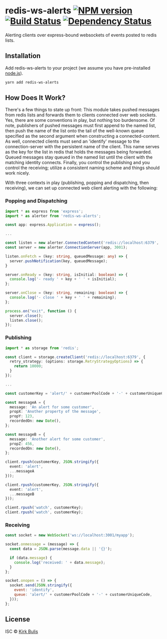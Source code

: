 # redis-ws-alerts [![NPM version][npm-image]][npm-url] [![Build Status][travis-image]][travis-url] [![Dependency Status][daviddm-image]][daviddm-url]
Alerting clients over express-bound websockets of events posted to redis lists.

## Installation

Add redis-ws-alerts to your project (we assume you have pre-installed [node.js](https://nodejs.org/)).

```bash
yarn add redis-ws-alerts
```

## How Does It Work?

There's a few things to state up front: This module takes pushed messages from redis lists and forwards them to clients connected over web sockets. Yes, there are some conventions in play, but nothing too burdensome. Of note, publishers of pushed messages must first append to the named list, then push the name of the list onto the tail of the well-known queue specified as the second argument when constructing a connected-content. As well, connected clients must send an 'identify' message to the connection-server with the persistent name of the client. This name serves as the key for the list in redis that holds the messages being forwarded. Queued messages stay queued in the named list until the client with the matching identity connects. Finally, you control the publishing and you control the receiving; utilize a consistent naming scheme and things should work nicely.

With three contexts in play (publishing, popping and dispatching, then receiving), we can set up connected web client alerting with the following:

### Popping and Dispatching

```typescript
import * as express from 'express';
import * as alerter from 'redis-ws-alerts';

const app: express.Application = express();

...

const listen = new alerter.ConnectedContent('redis://localhost:6379', 'watch');
const server = new alerter.ConnectionServer(app, 3001);

listen.onFetch = (key: string, queuedMessage: any) => {
  server.pushNotification(key, queuedMessage);
}

server.onReady = (key: string, isInitial: boolean) => {
  console.log('- ready ' + key + ' ' + isInitial);
};

server.onClose = (key: string, remaining: boolean) => {
  console.log('- close ' + key + ' ' + remaining);
};

process.on("exit", function () {
  server.close();
  listen.close();
});
```

### Publishing

```typescript
import * as storage from 'redis';

const client = storage.createClient('redis://localhost:6379', {
  retry_strategy: (options: storage.RetryStrategyOptions) => {
    return 10000;
  }
});

...

const customerKey = 'alert/' + customerPoolCode + '-' + customerUniqueCode;

const messageA = {
  message: 'An alert for some customer',
  propX: 'Another property of the message',
  propY: 123,
  recordedOn: new Date(),
};

const messageB = {
  message: 'Another alert for some customer',
  propZ: 456,
  recordedOn: new Date(),
};

client.rpush(customerKey, JSON.stringify({
  event: 'alert',
  ...messageA
}));

client.rpush(customerKey, JSON.stringify({
  event: 'alert',
  ...messageB
}));

client.rpush('watch', customerKey);
client.rpush('watch', customerKey);
```

### Receiving

```javascript
const socket = new WebSocket('ws://localhost:3001/myapp');

socket.onmessage = (message) => {
  const data = JSON.parse(message.data || '{}');

  if (data.message) {
    console.log('received: ' + data.message);
  }
};

socket.onopen = () => {
  socket.send(JSON.stringify({
    event: 'identify',
    queue: 'alert/' + customerPoolCode + '-' + customerUniqueCode,
  }));
};
```

## License

ISC © [Kirk Bulis](http://github.com/kbulis)

[npm-image]: https://badge.fury.io/js/redis-ws-alerts.svg
[npm-url]: https://npmjs.org/package/redis-ws-alerts
[travis-image]: https://travis-ci.org/kbulis/redis-ws-alerts.svg?branch=master
[travis-url]: https://travis-ci.org/kbulis/redis-ws-alerts
[daviddm-image]: https://david-dm.org/kbulis/redis-ws-alerts.svg?theme=shields.io
[daviddm-url]: https://david-dm.org/kbulis/redis-ws-alerts
